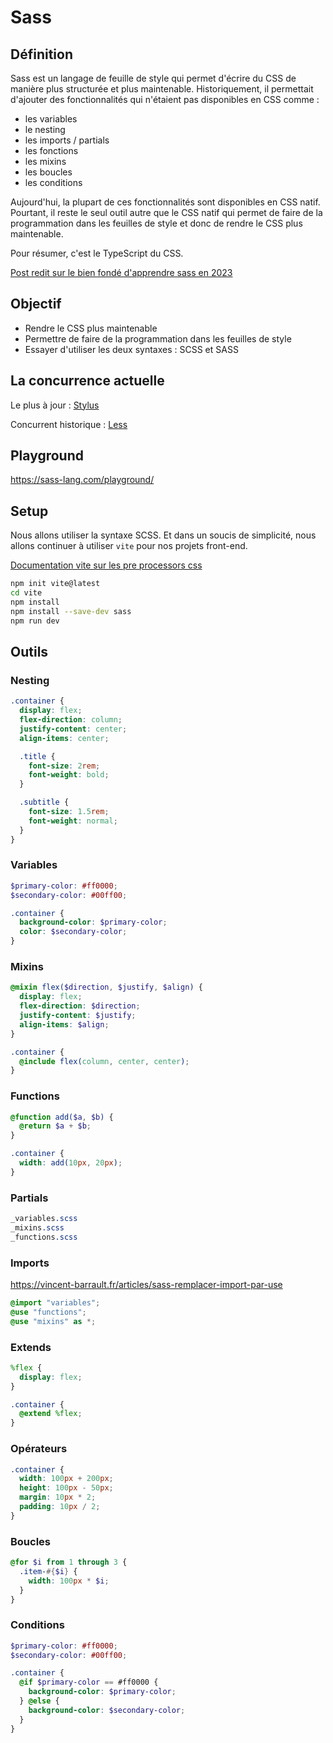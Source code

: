 # Sass

## Définition

Sass est un langage de feuille de style qui permet d'écrire du CSS de manière plus structurée et plus maintenable. Historiquement, il permettait d'ajouter des fonctionnalités qui n'étaient pas disponibles en CSS comme : 
- les variables
- le nesting
- les imports / partials
- les fonctions
- les mixins
- les boucles
- les conditions

Aujourd'hui, la plupart de ces fonctionnalités sont disponibles en CSS natif.
Pourtant, il reste le seul outil autre que le CSS natif qui permet de faire de la programmation dans les feuilles de style et donc de rendre le CSS plus maintenable.

Pour résumer, c'est le TypeScript du CSS.

[Post redit sur le bien fondé d'apprendre sass en 2023](https://www.reddit.com/r/webdev/comments/118m5uo/is_it_worth_learning_scss_in_2023/)

## Objectif

- Rendre le CSS plus maintenable
- Permettre de faire de la programmation dans les feuilles de style
- Essayer d'utiliser les deux syntaxes : SCSS et SASS

## La concurrence actuelle

Le plus à jour : [Stylus](https://stylus-lang.com/)

Concurrent historique : [Less](https://lesscss.org/)

## Playground

https://sass-lang.com/playground/

## Setup

Nous allons utiliser la syntaxe SCSS.
Et dans un soucis de simplicité, nous allons continuer à utiliser `vite` pour nos projets front-end. 

[Documentation vite sur les pre processors css](https://vitejs.dev/guide/features.html#css-pre-processors)

```bash
npm init vite@latest
cd vite
npm install
npm install --save-dev sass
npm run dev
```

## Outils

### Nesting

```scss
.container {
  display: flex;
  flex-direction: column;
  justify-content: center;
  align-items: center;

  .title {
    font-size: 2rem;
    font-weight: bold;
  }

  .subtitle {
    font-size: 1.5rem;
    font-weight: normal;
  }
}
```

### Variables

```scss
$primary-color: #ff0000;
$secondary-color: #00ff00;

.container {
  background-color: $primary-color;
  color: $secondary-color;
}
```

### Mixins

```scss
@mixin flex($direction, $justify, $align) {
  display: flex;
  flex-direction: $direction;
  justify-content: $justify;
  align-items: $align;
}

.container {
  @include flex(column, center, center);
}
```

### Functions

```scss
@function add($a, $b) {
  @return $a + $b;
}

.container {
  width: add(10px, 20px);
}
```

### Partials

```scss
_variables.scss
_mixins.scss
_functions.scss
```

### Imports

https://vincent-barrault.fr/articles/sass-remplacer-import-par-use

```scss
@import "variables";
@use "functions";
@use "mixins" as *;
```

### Extends

```scss
%flex {
  display: flex;
}

.container {
  @extend %flex;
}
```

### Opérateurs

```scss
.container {
  width: 100px + 200px;
  height: 100px - 50px;
  margin: 10px * 2;
  padding: 10px / 2;
}
```

### Boucles

```scss
@for $i from 1 through 3 {
  .item-#{$i} {
    width: 100px * $i;
  }
}
```

### Conditions

```scss
$primary-color: #ff0000;
$secondary-color: #00ff00;

.container {
  @if $primary-color == #ff0000 {
    background-color: $primary-color;
  } @else {
    background-color: $secondary-color;
  }
}
```